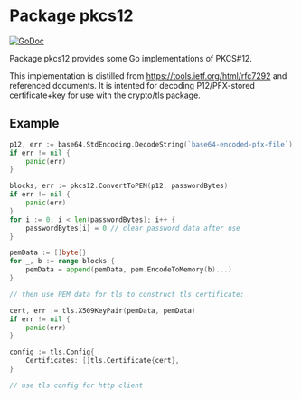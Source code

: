 # Package pkcs12

[![GoDoc](https://godoc.org/github.com/Azure/go-pkcs12?status.svg)](https://godoc.org/github.com/Azure/go-pkcs12)

Package pkcs12 provides some Go implementations of PKCS#12.

This implementation is distilled from https://tools.ietf.org/html/rfc7292 and referenced documents.
It is intented for decoding P12/PFX-stored certificate+key for use with the crypto/tls package.

## Example

```go
p12, err := base64.StdEncoding.DecodeString(`base64-encoded-pfx-file`)
if err != nil {
	panic(err)
}

blocks, err := pkcs12.ConvertToPEM(p12, passwordBytes)
if err != nil {
	panic(err)
}
for i := 0; i < len(passwordBytes); i++ {
	passwordBytes[i] = 0 // clear password data after use
}

pemData := []byte{}
for _, b := range blocks {
	pemData = append(pemData, pem.EncodeToMemory(b)...)
}

// then use PEM data for tls to construct tls certificate:

cert, err := tls.X509KeyPair(pemData, pemData)
if err != nil {
	panic(err)
}

config := tls.Config{
	Certificates: []tls.Certificate{cert},
}

// use tls config for http client
```
